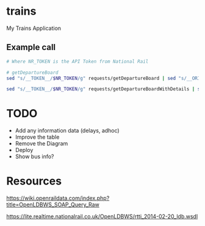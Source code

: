 # trains
My Trains Application

## Example call

```bash
# Where NR_TOKEN is the API Token from National Rail

# getDepartureBoard
sed "s/__TOKEN__/$NR_TOKEN/g" requests/getDepartureBoard | sed "s/__ORIGIN__/LEW/g" | sed "s/__DESTINATION__/LBG/g" | curl -X POST https://lite.realtime.nationalrail.co.uk/OpenLDBWS/ldb6.asmx -H "Content-Type: text/xml" -H "Accept: text/xml" --data-binary @-

sed "s/__TOKEN__/$NR_TOKEN/g" requests/getDepartureBoardWithDetails | sed "s/__ORIGIN__/LEW/g" | sed "s/__DESTINATION__/LBG/g" | curl -X POST https://lite.realtime.nationalrail.co.uk/OpenLDBWS/ldb9.asmx -H "Content-Type: text/xml" -H "Accept: text/xml" --data-binary @-
```

# TODO
- Add any information data (delays, adhoc)
- Improve the table
- Remove the Diagram
- Deploy
- Show bus info?

# Resources

https://wiki.openraildata.com/index.php?title=OpenLDBWS_SOAP_Query_Raw

https://lite.realtime.nationalrail.co.uk/OpenLDBWS/rtti_2014-02-20_ldb.wsdl
